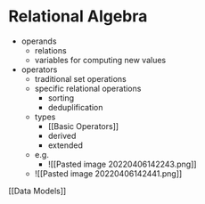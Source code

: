 # Relational Algebra
+ operands
	+ relations
	+ variables for computing new values
+ operators
	+ traditional set operations
	+ specific relational operations
		+ sorting
		+ deduplification
	+ types
		+ [[Basic Operators]]
		+ derived
		+ extended
	+ e.g.
		+ ![[Pasted image 20220406142243.png]]
	+ ![[Pasted image 20220406142441.png]]

[[Data Models]]

